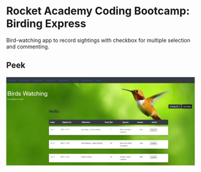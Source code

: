 # Rocket Academy Coding Bootcamp: Birding Express
Bird-watching app to record sightings with checkbox for multiple selection and commenting.

## Peek
![](cover.jpg)